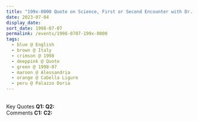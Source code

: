 ```yaml
---
title: "199x-0000 Quote on Science, First or Second Encounter with Dr. Gennady Ivanovich Shipov, Palazzo Doria, Cabella Ligure, Alessandria, Italy or Gaṇapatīpuḷe, Maharashtra, India (other years 2000, 2001 or 2002)"
date: 2023-07-04
display_date: 
sort_date: 1998-07-07
permalink: /events/1998-0707-199x-0000
tags:
  - blue @ English
  - brown @ Italy
  - crimson @ 1998
  - deeppink @ Quote
  - green @ 1998-07
  - maroon @ Alessandria
  - orange @ Cabella Ligure
  - peru @ Palazzo Doria
---
```


<br>

<wave-list>
  <list-title color="DarkSeaGreen" width="55">Key Quotes</list-title>
  <list-item color="BlanchedAlmond" width="280"><b>Q1:</b> <i></i></list-item>
  <list-item color="Lavender" width="280"><b>Q2:</b> <i></i></list-item>
</wave-list>

<br>

<wave-list>
  <list-title color="DarkSeaGreen" width="55">Comments</list-title>
  <list-item color="BlanchedAlmond" width="280"><b>C1:</b> <i></i></list-item>
  <list-item color="Lavender" width="280"><b>C2:</b> <i></i></list-item>
</wave-list>